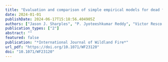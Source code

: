 ```yaml
---
title: "Evaluation and comparison of simple empirical models for dead fuel moisture content"
date: 2024-01-01
publishDate: 2024-06-17T15:18:56.404905Z
authors: ["Jason J. Sharples", "P. Jyoteeshkumar Reddy", "Victor Resco de Dios", "Rachael H. Nolan", "Matthias M. Boer", "Ross A. Bradstock"]
publication_types: ["2"]
abstract: ""
featured: false
publication: "*International Journal of Wildland Fire*"
url_pdf: "https://doi.org/10.1071/WF23120"
doi: "10.1071/WF23120"
---
```


